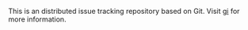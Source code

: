 This is an distributed issue tracking repository based on Git.
Visit [gi](https://github.com/dspinellis/gi) for more information.
